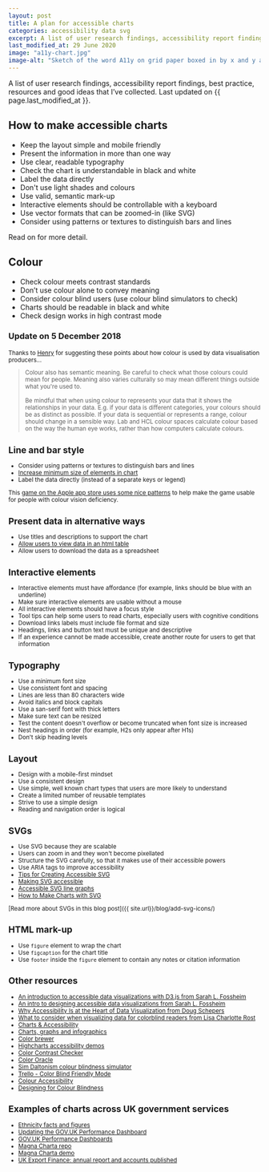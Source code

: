 ```yaml
---
layout: post
title: A plan for accessible charts
categories: accessibility data svg
excerpt: A list of user research findings, accessibility report findings, best practice, resources and good ideas that I’ve collected over the past 2 years.
last_modified_at: 29 June 2020
image: "a11y-chart.jpg"
image-alt: "Sketch of the word A11y on grid paper boxed in by x and y axis lines"
---
```


<p class="lede">A list of user research findings, accessibility report findings, best practice, resources and good ideas that I’ve collected. Last updated on {{ page.last_modified_at }}.</p>

## How to make accessible charts

- Keep the layout simple and mobile friendly
- Present the information in more than one way
- Use clear, readable typography
- Check the chart is understandable in black and white
- Label the data directly
- Don't use light shades and colours
- Use valid, semantic mark-up
- Interactive elements should be controllable with a keyboard
- Use vector formats that can be zoomed-in (like SVG)
- Consider using patterns or textures to distinguish bars and lines

Read on for more detail.

## Colour

- Check colour meets contrast standards
- Don’t use colour alone to convey meaning
- Consider colour blind users (use colour blind simulators to check)
- Charts should be readable in black and white
- Check design works in high contrast mode



### Update on 5 December 2018<small>

Thanks to <a href="https://twitter.com/henryjameslau">Henry</a> for suggesting these points about how colour is used by data visualisation producers…

> Colour also has semantic meaning. Be careful to check what those colours could mean for people. Meaning also varies culturally so may mean different things outside what you're used to.<br><br>Be mindful that when using colour to represents your data that it shows the relationships in your data. E.g. if your data is different categories, your colours should be as distinct as possible. If your data is sequential or represents a range, colour should change in a sensible way. Lab and HCL colour spaces calculate colour based on the way the human eye works, rather than how computers calculate colours.

## Line and bar style

- Consider using patterns or textures to distinguish bars and lines
- [Increase minimum size of elements in chart](https://www.w3.org/WAI/GL/low-vision-a11y-tf/wiki/Informational_Graphic_Contrast_(Minimum))
- Label the data directly (instead of a separate keys or legend)

This [game on the Apple app store uses some nice patterns](https://apps.apple.com/gb/story/id1510045637) to help make the game usable for people with colour vision deficiency. 

## Present data in alternative ways

- Use titles and descriptions to support the chart
- [Allow users to view data in an html table](https://www.gov.uk/government/publications/government-digital-strategy/government-digital-strategy#people-who-are-already-online)
- Allow users to download the data as a spreadsheet

## Interactive elements

- Interactive elements must have affordance (for example, links should be blue with an underline)
- Make sure interactive elements are usable without a mouse
- All interactive elements should have a focus style
- Tool tips can help some users to read charts, especially users with cognitive conditions
- Download links labels must include file format and size
- Headings, links and button text must be unique and descriptive
- If an experience cannot be made accessible, create another route for users to get that information

## Typography

- Use a minimum font size
- Use consistent font and spacing
- Lines are less than 80 characters wide
- Avoid italics and block capitals
- Use a san-serif font with thick letters
- Make sure text can be resized
- Test the content doesn't overflow or become truncated when font size is increased
- Nest headings in order (for example, H2s only appear after H1s)
- Don't skip heading levels

## Layout

- Design with a mobile-first mindset
- Use a consistent design
- Use simple, well known chart types that users are more likely to understand
- Create a limited number of reusable templates
- Strive to use a simple design
- Reading and navigation order is logical

## SVGs

- Use SVG because they are scalable
- Users can zoom in and they won't become pixellated
- Structure the SVG carefully, so that it makes use of their accessible powers
- Use ARIA tags to improve accessibility
- [Tips for Creating Accessible SVG](https://www.sitepoint.com/tips-accessible-svg/)
- [Making SVG accessible](http://decks.tink.uk/2017/lws/index.html#cover)
- [Accessible SVG line graphs](https://tink.uk/accessible-svg-line-graphs/)
- [How to Make Charts with SVG](https://css-tricks.com/how-to-make-charts-with-svg/)

[Read more about SVGs in this blog post]({{ site.url}}/blog/add-svg-icons/)

## HTML mark-up

- Use `figure` element to wrap the chart
- Use `figcaption` for the chart title
- Use `footer` inside the `figure` element to contain any notes or citation information

## Other resources

- [An introduction to accessible data visualizations with D3.js from Sarah L. Fossheim](https://fossheim.io/writing/posts/accessible-dataviz-d3-intro/)
- [An intro to designing accessible data visualizations from Sarah L. Fossheim](https://fossheim.io/writing/posts/accessible-dataviz-design/)
- [Why Accessibility Is at the Heart of Data Visualization from Doug Schepers](https://medium.com/nightingale/ac[cessibility-is-at-the-heart-of-data-visualization-64a38d6c505b)
- [What to consider when visualizing data for colorblind readers from Lisa Charlotte Rost](https://blog.datawrapper.de/colorblindness-part2/)
- [Charts & Accessibility](http://accessibility.psu.edu/images/charts/)
- [Charts, graphs and infographics](https://www.ontario.ca/document/ontario-design-guide/charts)
- [Color brewer](http://colorbrewer2.org/#type=sequential&scheme=BuGn&n=3)
- [Highcharts accessibility demos](https://www.highcharts.com/a11y.html)
- [Color Contrast Checker](http://webaim.org/resources/contrastchecker/)
- [Color Oracle](http://colororacle.org/)
- [Sim Daltonism colour blindness simulator](https://michelf.ca/projects/sim-daltonism/)
- [Trello - Color Blind Friendly Mode](http://littlebigdetails.com/post/35775193711/trello-color-blind-friendly-mode-makes)
- [Colour Accessibility](https://24ways.org/2012/colour-accessibility)
- [Designing for Colour Blindness](https://medium.com/@sidgtl/designing-for-colour-blindness-b74a9d012ef2)

## Examples of charts across UK government services

- [Ethnicity facts and figures](https://www.ethnicity-facts-figures.service.gov.uk/)
- [Updating the GOV.UK Performance Dashboard](https://gds.blog.gov.uk/2012/11/12/updating-performance-dashboard/)
- [GOV.UK Performance Dashboards](https://www.gov.uk/performance)
- [Magna Charta repo](https://github.com/alphagov/magna-charta)
- [Magna Charta demo](http://alphagov.github.io/magna-charta/)
- [UK Export Finance: annual report and accounts published](https://www.gov.uk/government/news/uk-export-finance-annual-report-and-accounts-published)

